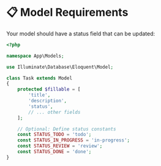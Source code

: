 # 📋 Model Requirements

Your model should have a status field that can be updated:

```php
<?php

namespace App\Models;

use Illuminate\Database\Eloquent\Model;

class Task extends Model
{
    protected $fillable = [
        'title',
        'description', 
        'status',
        // ... other fields
    ];

    // Optional: Define status constants
    const STATUS_TODO = 'todo';
    const STATUS_IN_PROGRESS = 'in-progress';
    const STATUS_REVIEW = 'review';
    const STATUS_DONE = 'done';
}
```